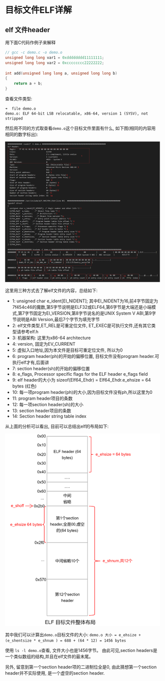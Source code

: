 # 目标文件ELF详解

## elf 文件header

用下面C代码作例子来解释
```C
// gcc -c demo.c -o demo.o
unsigned long long var1 = 0xdddddddd11111111;
unsigned long long var2 = 0xcccccccc22222222;

int add(unsigned long long a, unsigned long long b)
{
    return a + b;
}
```

查看文件类型:
```
➜  file demo.o
demo.o: ELF 64-bit LSB relocatable, x86-64, version 1 (SYSV), not stripped
```

然后用不同的方式取查看`demo.o`这个目标文件里面有什么, 如下图(相同的内容用相同的数字标出):

![variable_args](./static/elf64_header.png)

这里用三种方式去了解elf文件的内容，总结如下:
- 1:  unsigned char	e_ident[EI_NIDENT];	其中EI_NIDENT为16,前4字节固定为 7f454c46的魔数,第5字节说明是ELF32或ELF64,第6字节是大端还是小端模式,第7字节固定为EI_VERSION,第8字节说名的是UNIX System V ABI,第9字节说明是ABI Version,最后7个字节为填充字节
- 2: elf文件类型,ET_REL是可重定位文件, ET_EXEC是可执行文件,还有其它类型请参考elf.h
- 3: 机器架构: 这里为x86-64 architecture
- 4: version, 固定为EV_CURRENT
- 5: 虚拟入口地址,因为本文件是目标可重定位文件, 所以为0
- 6: program header(ph)的开始的偏移位置, 目标文件没有program header.可执行elf才有,后面讲
- 7: section header(sh)的开始的偏移位置
- 8: e_flags, Processor specific flags for the ELF header e_flags field
- 9: elf header的大小为 sizeof(Elf64_Ehdr) = Elf64_Ehdr.e_ehsize = 64 bytes (红色)
- 10: 每一项program header(ph)的大小,因为目标文件没有ph,所以这里为0
- 11: program header项目的条数
- 12: 每一项section header(sh)的大小
- 13: section header项目的条数
- 14: Section header string table index

从上面的分析可以看出, 目前可以总结出elf的布局如下: 

![elf_obj_layout](./static/elf_obj_layout.png)

其中我们可以计算出`demo.o`目标文件的大小: 
`demo.o 大小 = e_ehsize + (e_shentsize * e_shnum ) = 688 + (64 * 12) = 1456 bytes`

使用 `ls -l demo.o`查看, 文件大小也是1456字节。 由此可见,section headers是一个类似数组的结构,并且在elf文件的最末尾。

另外, 留意到第一个section header项的二进制位全是0, 由此猜想第一个section header并不实际使用, 是一个虚空的section header.